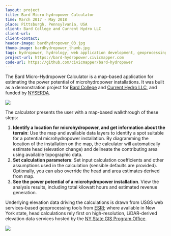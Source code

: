 ```yaml
---
layout: project
title: Bard Micro-hydropower Calculator
time: March 2017 - May 2018
place: Pittsburgh, Pennsylvania, USA
client: Bard College and Current Hydro LLC
client-url: 
client-contact: 
header-image: bardhydropower_03.jpg
thumb-image: bardhydropower_thumb.jpg
tags: hydropower, hydrology, web application development, geoprocessing, decision support
project-url: https://bard-hydropower.civicmapper.com
code-url: https://github.com/civicmapper/bard-hydropower
---
```


The Bard Micro-Hydropower Calculator is a map-based application for estimating the power potential of microhydropower installations. It was built as a demonstration project for [Bard College](https://www.bard.edu/) and [Current Hydro LLC](https://www.currenthydro.com/), and funded by [NYSERDA](https://www.nyserda.ny.gov/).

<img class="img-responsive" src="{{site.baseurl}}/assets/img/proj/bardhydropower_00.jpg"/>

The calculator presents the user with a map-based walkthrough of these steps:

1. **Identify a location for microhydropower, and get information about the terrain**: Use the map and available data layers to identify a spot suitable for a potential microhydropower installation. By diagramming the location of the installation on the map, the calculator will automatically estimate head (elevation change) and delineate the contributing area using available topographic data.
2. **Set calculation parameters**: Set input calculation coefficients and other assumptions used in the calculation (sensible defaults are provided). Optionally, you can also override the head and area estimates derived from map.
3. **See the power potential of a microhydropower installation**. View the analysis results, including total kilowatt hours and estimated revenue generation.

Underlying elevation data driving the calculations is drawn from USGS web services-based geoprocessing tools from [ESRI](https://www.esri.com/en-us/home); where available in New York state, head calculations rely first on high-resolution, LiDAR-derived elevation data services hosted by the [NY State GIS Program Office](https://gis.ny.gov/elevation/DEM-web-services.htm).

<img class="img-responsive" src="{{site.baseurl}}/assets/img/proj/bardhydropower_02.jpg"/>